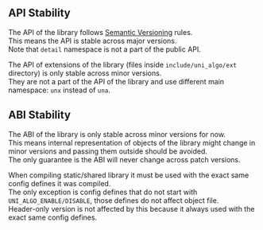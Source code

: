 ## API Stability

The API of the library follows [Semantic Versioning](https://semver.org) rules.<br>
This means the API is stable across major versions.<br>
Note that `detail` namespace is not a part of the public API.

The API of extensions of the library (files inside `include/uni_algo/ext` directory) is only stable across minor versions.<br>
They are not a part of the API of the library and use different main namespace: `unx` instead of `una`.

## ABI Stability

The ABI of the library is only stable across minor versions for now.<br>
This means internal representation of objects of the library might change in minor versions and passing them outside should be avoided.<br>
The only guarantee is the ABI will never change across patch versions.

When compiling static/shared library it must be used with the exact same config defines it was compiled.<br>
The only exception is config defines that do not start with `UNI_ALGO_ENABLE/DISABLE`, those defines do not affect object file.<br>
Header-only version is not affected by this because it always used with the exact same config defines.
